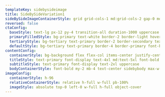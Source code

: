 ```yaml
---
templateKey: sidebysideimage
title: SideBySideVariation1
sideBySideImageContainerStyle: grid grid-cols-1 md:grid-cols-2 gap-0 md:py-30 p-0 bg-tertiary md:gap-8 md:py-4 md:px-4
reversed: false
ctaConfig:
  baseStyle: text-lg px-12 py-4 transition-all duration-1000 uppercase font-body
  primaryFilledStyle: bg-primary text-white border-2 border-light hover:text-primary  hover:text-white
  tertiaryStyle: bg-tertiary text-primary border-2 border-secondary text-dark hover:bg-secondary  hover:text-dark px-8 py-2
  defaultStyle: bg-tertiary text-primary border-4 border-primary font-bold text-dark hover:bg-primary  hover:text-tertiary ease-in-out duration-500
contentConfig:
  containerStyle: bg-background flex flex-col items-center justify-center py-24 px-8
  titleStyle: text-primary font-display text-4xl md:text-5xl font-bold uppercase
  subtitleStyle: text-primary font-display text-2xl uppercase
  bodyContainerStyle: font-bold my-2 mb-4 text-center sidebybody max-w-lg mx-auto
imageConfig:
  containerStyle: h-96
  relativeContainerStyle: relative h-full w-full pb-100%
  imageStyle: absolute top-0 left-0 w-full h-full object-cover
---
```

